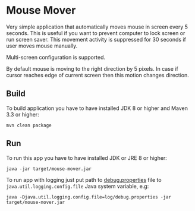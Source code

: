 Mouse Mover
===========

Very simple application that automatically moves mouse in screen every 5 seconds.
This is useful if you want to prevent computer to lock screen or run screen saver.
This movement activity is suppressed for 30 seconds if user moves mouse manually.

Multi-screen configuration is supported.

By default mouse is moving to the right direction by 5 pixels. 
In case if cursor reaches edge of current screen then this motion changes direction. 

Build
-----

To build application you have to have installed JDK 8 or higher and Maven 3.3 or higher:

    mvn clean package

Run
---

To run this app you have to have installed JDK or JRE 8 or higher:

    java -jar target/mouse-mover.jar

To run app with logging just put path to [debug.properties](log/debug.properties) file 
to `java.util.logging.config.file` Java system variable, e.g:

    java -Djava.util.logging.config.file=log/debug.properties -jar target/mouse-mover.jar 
